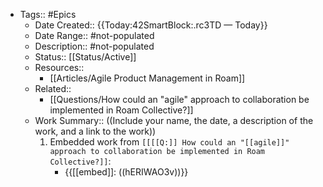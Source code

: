- Tags:: #Epics
    - Date Created:: {{Today:42SmartBlock:.rc3TD — Today}}
    - Date Range:: #not-populated
    - Description:: #not-populated
    - Status:: [[Status/Active]]
    - Resources:: 
        - [[Articles/Agile Product Management in Roam]]
    - Related:: 
        - [[Questions/How could an "agile" approach to collaboration be implemented in Roam Collective?]]
    - Work Summary::  ((Include your name, the date, a description of the work, and a link to the work))
        1. Embedded work from `[[[[Q:]] How could an "[[agile]]" approach to collaboration be implemented in Roam Collective?]]`:
            - {{[[embed]]: ((hERIWAO3v))}}
